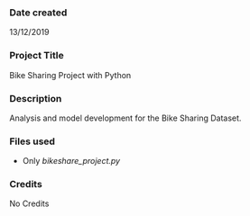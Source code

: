 ### Date created
13/12/2019

### Project Title
Bike Sharing Project with Python

### Description
Analysis and model development for the Bike Sharing Dataset.


### Files used
- Only *bikeshare_project.py*


### Credits
No Credits
